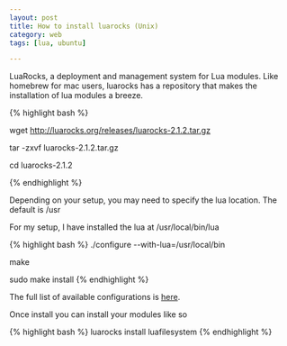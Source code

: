 ```yaml
---
layout: post
title: How to install luarocks (Unix)
category: web
tags: [lua, ubuntu]

---
```


LuaRocks, a deployment and management system for Lua modules. Like homebrew for mac users, luarocks has a repository that makes the installation of lua modules a breeze.

{% highlight bash %}

wget http://luarocks.org/releases/luarocks-2.1.2.tar.gz

tar -zxvf luarocks-2.1.2.tar.gz

cd luarocks-2.1.2

{% endhighlight %}

Depending on your setup, you may need to specify the lua location. The default is /usr

For my setup, I have installed the lua at /usr/local/bin/lua

{% highlight bash %}
./configure --with-lua=/usr/local/bin

make

sudo make install
{% endhighlight %}

The full list of available configurations is [here](http://luarocks.org/en/Installation_instructions_for_Unix).

Once install you can install your modules like so

{% highlight bash %}
luarocks install luafilesystem
{% endhighlight %}